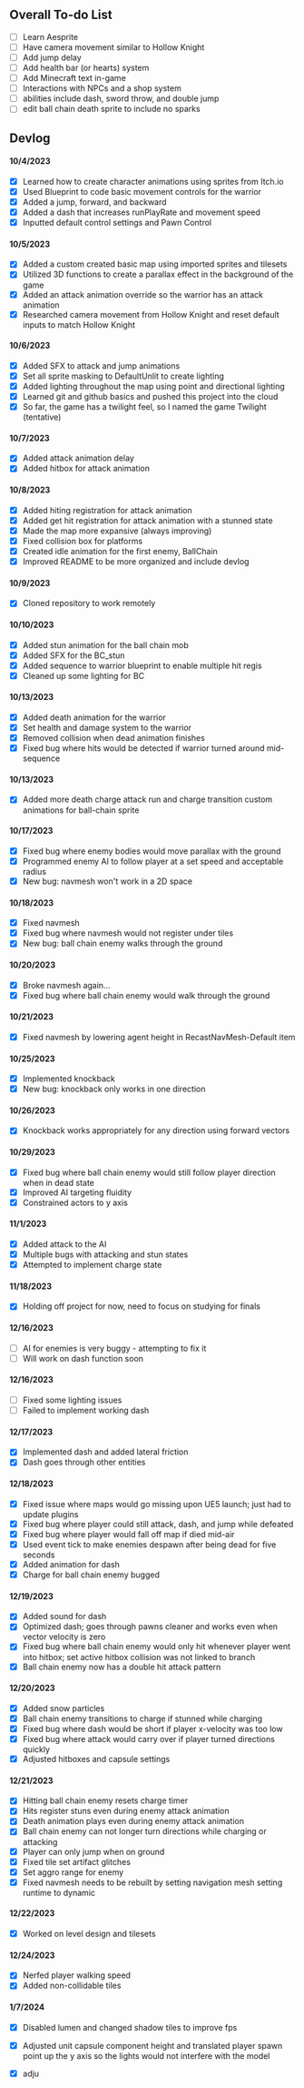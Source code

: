 ## Overall To-do List

- [ ] Learn Aesprite
- [ ] Have camera movement similar to Hollow Knight
- [ ] Add jump delay 
- [ ] Add health bar (or hearts) system
- [ ] Add Minecraft text in-game
- [ ] Interactions with NPCs and a shop system
- [ ] abilities include dash, sword throw, and double jump
- [ ] edit ball chain death sprite to include no sparks

## Devlog

#### 10/4/2023

- [X] Learned how to create character animations using sprites from Itch.io
- [X] Used Blueprint to code basic movement controls for the warrior
- [X] Added a jump, forward, and backward
- [X] Added a dash that increases runPlayRate and movement speed
- [X] Inputted default control settings and Pawn Control

#### 10/5/2023
- [X] Added a custom created basic map using imported sprites and tilesets
- [X] Utilized 3D functions to create a parallax effect in the background of the game
- [X] Added an attack animation override so the warrior has an attack animation
- [X] Researched camera movement from Hollow Knight and reset default inputs to match Hollow Knight

#### 10/6/2023
- [X] Added SFX to attack and jump animations
- [X] Set all sprite masking to DefaultUnlit to create lighting
- [X] Added lighting throughout the map using point and directional lighting
- [X] Learned git and github basics and pushed this project into the cloud
- [X] So far, the game has a twilight feel, so I named the game Twilight (tentative) 

#### 10/7/2023
- [X] Added attack animation delay
- [X] Added hitbox for attack animation

#### 10/8/2023
- [X] Added hiting registration for attack animation
- [X] Added get hit registration for attack animation with a stunned state
- [X] Made the map more expansive (always improving)
- [X] Fixed collision box for platforms 
- [X] Created idle animation for the first enemy, BallChain
- [X] Improved README to be more organized and include devlog

#### 10/9/2023

- [X] Cloned repository to work remotely

#### 10/10/2023

- [X] Added stun animation for the ball chain mob
- [X] Added SFX for the BC_stun
- [X] Added sequence to warrior blueprint to enable multiple hit regis
- [X] Cleaned up some lighting for BC

#### 10/13/2023

- [X] Added death animation for the warrior
- [X] Set health and damage system to the warrior
- [X] Removed collision when dead animation finishes
- [X] Fixed bug where hits would be detected if warrior turned around mid-sequence

#### 10/13/2023

- [X] Added more death charge attack run and charge transition custom animations for ball-chain sprite

#### 10/17/2023
- [X] Fixed bug where enemy bodies would move parallax with the ground
- [X] Programmed enemy AI to follow player at a set speed and acceptable radius
- [X] New bug: navmesh won't work in a 2D space

#### 10/18/2023 
- [X] Fixed navmesh
- [X] Fixed bug where navmesh would not register under tiles
- [X] New bug: ball chain enemy walks through the ground

#### 10/20/2023
- [X] Broke navmesh again...
- [X] Fixed bug where ball chain enemy would walk through the ground

#### 10/21/2023
- [X] Fixed navmesh by lowering agent height in RecastNavMesh-Default item

#### 10/25/2023
- [X] Implemented knockback
- [X] New bug: knockback only works in one direction

#### 10/26/2023
- [X] Knockback works appropriately for any direction using forward vectors

#### 10/29/2023
- [X] Fixed bug where ball chain enemy would still follow player direction when in dead state
- [X] Improved AI targeting fluidity
- [X] Constrained actors to y axis

#### 11/1/2023
- [X] Added attack to the AI
- [X] Multiple bugs with attacking and stun states
- [X] Attempted to implement charge state

#### 11/18/2023
- [X] Holding off project for now, need to focus on studying for finals

#### 12/16/2023
- [ ] AI for enemies is very buggy - attempting to fix it
- [ ] Will work on dash function soon

#### 12/16/2023
- [ ] Fixed some lighting issues
- [ ] Failed to implement working dash

#### 12/17/2023
- [X] Implemented dash and added lateral friction
- [X] Dash goes through other entities

#### 12/18/2023
- [X] Fixed issue where maps would go missing upon UE5 launch; just had to update plugins
- [X] Fixed bug where player could still attack, dash, and jump while defeated
- [X] Fixed bug where player would fall off map if died mid-air
- [X] Used event tick to make enemies despawn after being dead for five seconds
- [X] Added animation for dash
- [X] Charge for ball chain enemy bugged

#### 12/19/2023
- [X] Added sound for dash
- [X] Optimized dash; goes through pawns cleaner and works even when vector velocity is zero
- [X] Fixed bug where ball chain enemy would only hit whenever player went into hitbox; set active hitbox collision was not linked to branch
- [X] Ball chain enemy now has a double hit attack pattern

#### 12/20/2023
- [X] Added snow particles
- [X] Ball chain enemy transitions to charge if stunned while charging
- [X] Fixed bug where dash would be short if player x-velocity was too low
- [X] Fixed bug where attack would carry over if player turned directions quickly
- [X] Adjusted hitboxes and capsule settings

#### 12/21/2023
- [X] Hitting ball chain enemy resets charge timer
- [X] Hits register stuns even during enemy attack animation
- [X] Death animation plays even during enemy attack animation
- [X] Ball chain enemy can not longer turn directions while charging or attacking
- [X] Player can only jump when on ground
- [X] Fixed tile set artifact glitches
- [X] Set aggro range for enemy
- [X] Fixed navmesh needs to be rebuilt by setting navigation mesh setting runtime to dynamic

#### 12/22/2023
- [X] Worked on level design and tilesets

#### 12/24/2023
- [X] Nerfed player walking speed
- [X] Added non-collidable tiles

#### 1/7/2024
- [X] Disabled lumen and changed shadow tiles to improve fps
- [X] Adjusted unit capsule component height and translated player spawn point up the y axis so the lights would not interfere with the model
- [X] adju

